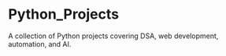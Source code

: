 # Python_Projects
A collection of Python projects covering DSA, web development, automation, and AI.
